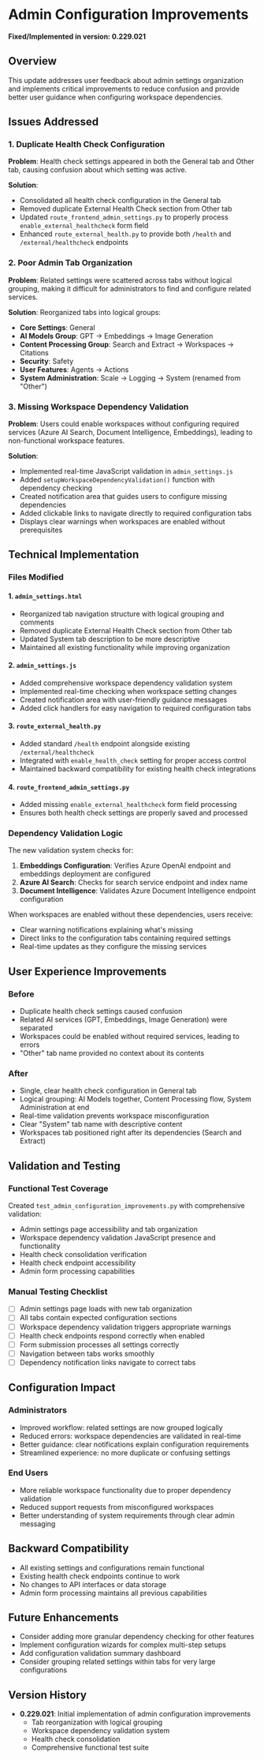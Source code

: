 # Admin Configuration Improvements
**Fixed/Implemented in version: 0.229.021**

## Overview
This update addresses user feedback about admin settings organization and implements critical improvements to reduce confusion and provide better user guidance when configuring workspace dependencies.

## Issues Addressed

### 1. Duplicate Health Check Configuration
**Problem**: Health check settings appeared in both the General tab and Other tab, causing confusion about which setting was active.

**Solution**: 
- Consolidated all health check configuration in the General tab
- Removed duplicate External Health Check section from Other tab
- Updated `route_frontend_admin_settings.py` to properly process `enable_external_healthcheck` form field
- Enhanced `route_external_health.py` to provide both `/health` and `/external/healthcheck` endpoints

### 2. Poor Admin Tab Organization
**Problem**: Related settings were scattered across tabs without logical grouping, making it difficult for administrators to find and configure related services.

**Solution**: Reorganized tabs into logical groups:
- **Core Settings**: General
- **AI Models Group**: GPT → Embeddings → Image Generation
- **Content Processing Group**: Search and Extract → Workspaces → Citations
- **Security**: Safety
- **User Features**: Agents → Actions  
- **System Administration**: Scale → Logging → System (renamed from "Other")

### 3. Missing Workspace Dependency Validation
**Problem**: Users could enable workspaces without configuring required services (Azure AI Search, Document Intelligence, Embeddings), leading to non-functional workspace features.

**Solution**: 
- Implemented real-time JavaScript validation in `admin_settings.js`
- Added `setupWorkspaceDependencyValidation()` function with dependency checking
- Created notification area that guides users to configure missing dependencies
- Added clickable links to navigate directly to required configuration tabs
- Displays clear warnings when workspaces are enabled without prerequisites

## Technical Implementation

### Files Modified

#### 1. `admin_settings.html`
- Reorganized tab navigation structure with logical grouping and comments
- Removed duplicate External Health Check section from Other tab
- Updated System tab description to be more descriptive
- Maintained all existing functionality while improving organization

#### 2. `admin_settings.js`
- Added comprehensive workspace dependency validation system
- Implemented real-time checking when workspace setting changes
- Created notification area with user-friendly guidance messages
- Added click handlers for easy navigation to required configuration tabs

#### 3. `route_external_health.py`
- Added standard `/health` endpoint alongside existing `/external/healthcheck`
- Integrated with `enable_health_check` setting for proper access control
- Maintained backward compatibility for existing health check integrations

#### 4. `route_frontend_admin_settings.py`
- Added missing `enable_external_healthcheck` form field processing
- Ensures both health check settings are properly saved and processed

### Dependency Validation Logic

The new validation system checks for:
1. **Embeddings Configuration**: Verifies Azure OpenAI endpoint and embeddings deployment are configured
2. **Azure AI Search**: Checks for search service endpoint and index name
3. **Document Intelligence**: Validates Azure Document Intelligence endpoint configuration

When workspaces are enabled without these dependencies, users receive:
- Clear warning notifications explaining what's missing
- Direct links to the configuration tabs containing required settings
- Real-time updates as they configure the missing services

## User Experience Improvements

### Before
- Duplicate health check settings caused confusion
- Related AI services (GPT, Embeddings, Image Generation) were separated
- Workspaces could be enabled without required services, leading to errors
- "Other" tab name provided no context about its contents

### After  
- Single, clear health check configuration in General tab
- Logical grouping: AI Models together, Content Processing flow, System Administration at end
- Real-time validation prevents workspace misconfiguration
- Clear "System" tab name with descriptive content
- Workspaces tab positioned right after its dependencies (Search and Extract)

## Validation and Testing

### Functional Test Coverage
Created `test_admin_configuration_improvements.py` with comprehensive validation:
- Admin settings page accessibility and tab organization
- Workspace dependency validation JavaScript presence and functionality
- Health check consolidation verification
- Health check endpoint accessibility
- Admin form processing capabilities

### Manual Testing Checklist
- [ ] Admin settings page loads with new tab organization
- [ ] All tabs contain expected configuration sections
- [ ] Workspace dependency validation triggers appropriate warnings
- [ ] Health check endpoints respond correctly when enabled
- [ ] Form submission processes all settings correctly
- [ ] Navigation between tabs works smoothly
- [ ] Dependency notification links navigate to correct tabs

## Configuration Impact

### Administrators
- Improved workflow: related settings are now grouped logically
- Reduced errors: workspace dependencies are validated in real-time
- Better guidance: clear notifications explain configuration requirements
- Streamlined experience: no more duplicate or confusing settings

### End Users  
- More reliable workspace functionality due to proper dependency validation
- Reduced support requests from misconfigured workspaces
- Better understanding of system requirements through clear admin messaging

## Backward Compatibility
- All existing settings and configurations remain functional
- Existing health check endpoints continue to work
- No changes to API interfaces or data storage
- Admin form processing maintains all previous capabilities

## Future Enhancements
- Consider adding more granular dependency checking for other features
- Implement configuration wizards for complex multi-step setups  
- Add configuration validation summary dashboard
- Consider grouping related settings within tabs for very large configurations

## Version History
- **0.229.021**: Initial implementation of admin configuration improvements
  - Tab reorganization with logical grouping
  - Workspace dependency validation system
  - Health check consolidation
  - Comprehensive functional test suite